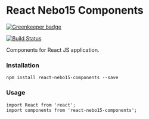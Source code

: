 # React Nebo15 Components

[![Greenkeeper badge](https://badges.greenkeeper.io/Nebo15/react-nebo15-components.svg)](https://greenkeeper.io/)

[![Build Status](https://travis-ci.org/Nebo15/react-nebo15-components.svg?branch=master)](https://travis-ci.org/Nebo15/react-nebo15-components)

Components for React JS application.

### Installation

```
npm install react-nebo15-components --save
```

### Usage

```
import React from 'react';
import components from 'react-nebo15-components';
